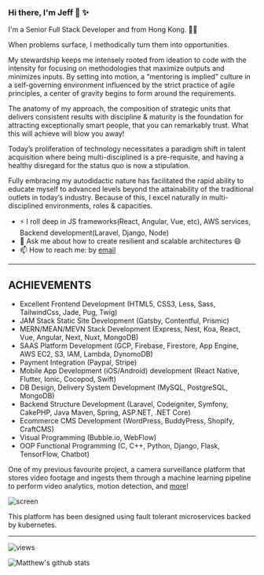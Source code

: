 ### Hi there, I'm Jeff 👋 ✨

I'm a Senior Full Stack Developer and from Hong Kong. 👨‍💻

When problems surface, I methodically turn them into opportunities.

My stewardship keeps me intensely rooted from ideation to code with the intensity for focusing on methodologies that maximize outputs and minimizes inputs. By setting into motion, a “mentoring is implied” culture in a self-governing environment influenced by the strict practice of agile principles, a center of gravity begins to form around the requirements.

The anatomy of my approach, the composition of strategic units that delivers consistent results with discipline & maturity is the foundation for attracting exceptionally smart people, that you can remarkably trust. What this will achieve will blow you away!

Today’s proliferation of technology necessitates a paradigm shift in talent acquisition where being multi-disciplined is a pre-requisite, and having a healthy disregard for the status quo is now a stipulation.

Fully embracing my autodidactic nature has facilitated the rapid ability to educate myself to advanced levels beyond the attainability of the traditional outlets in today’s industry. Because of this, I excel naturally in multi-disciplined environments, roles & capacities.

- ⚡ I roll deep in JS frameworks(React, Angular, Vue, etc), AWS services, Backend development(Laravel, Django, Node)
- 💬 Ask me about how to create resilient and scalable architectures 😄
- 📫 How to reach me: by [email](mailto:bluesky410219@gmail.com)

---

## ACHIEVEMENTS
- Excellent Frontend Development (HTML5, CSS3, Less, Sass, TailwindCss, Jade, Pug, Twig)
- JAM Stack Static Site Development (Gatsby, Contentful, Prismic)
- MERN/MEAN/MEVN Stack Development (Express, Nest, Koa, React, Vue, Angular, Next, Nuxt, MongoDB)
- SAAS Platform Development (GCP, Firebase, Firestore, App Engine, AWS EC2, S3, IAM, Lambda, DynomoDB)
- Payment Integration (Paypal, Stripe)
- Mobile App Development (iOS/Android) development (React Native, Flutter, Ionic, Cocopod, Swift)
- DB Design, Delivery System Development (MySQL, PostgreSQL, MongoDB)
- Backend Structure Development (Laravel, Codeigniter, Symfony, CakePHP, Java Maven, Spring, ASP.NET, .NET Core)
- Ecommerce CMS Development (WordPress, BuddyPress, Shopify, CraftCMS)
- Visual Programming (Bubble.io, WebFlow)
- OOP Functional Programming (C, C++, Python, Django, Flask, TensorFlow, Chatbot)

One of my previous favourite project, a camera surveillance platform that stores video footage and ingests them through a machine learning pipeline to perform video analytics, motion detection, and [more](https://streaming-platform.com)!


![screen](https://streamnvr.com/wp-content/uploads/sites/5/2018/12/scrubbed-multiple-devices.png)

This platform has been designed using fault tolerant microservices backed by kubernetes.

---

![views](https://enbxcd98jgzi9ya.m.pipedream.net/)

![Matthew's github stats](https://github-readme-stats.vercel.app/api?username=mateothegreat&count_private=true&show_icons=true&custom_title=stats%20yo&theme=radical)
